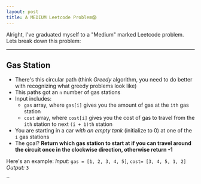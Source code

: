 ```yaml
---
layout: post
title: A MEDIUM Leetcode Problem😱
---
```


Alright, I've graduated myself to a "Medium" marked Leetcode problem. Lets break down this problem:

---

## Gas Station
* There's this circular path (think *Greedy* algorithm, you need to do better with recognizing what greedy problems look like)
* This paths got an `n` number of gas stations
* Input includes: 
    * `gas` array, where `gas[i]` gives you the amount of gas at the `ith` gas station
    * `cost` array, where `cost[i]` gives you the cost of gas to travel from the `ith` station to next `(i + 1)th` station
* You are starting in a car *with an empty tank* (initialize to 0) at one of the `i` gas stations
* The goal? **Return which gas station to start at if you can travel around the circuit once in the clockwise direction, otherwise return -1**

Here's an example:
*Input:* `gas = [1, 2, 3, 4, 5]`, `cost= [3, 4, 5, 1, 2]`
*Output:* `3`

``












